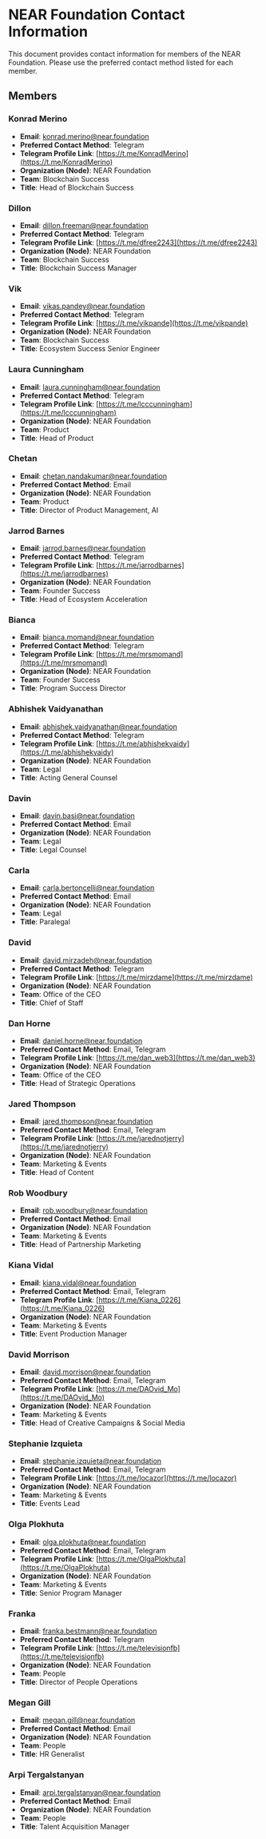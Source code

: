 # NEAR Foundation Contact Information

This document provides contact information for members of the NEAR Foundation. Please use the preferred contact method listed for each member.

## Members

### Konrad Merino
- **Email**: konrad.merino@near.foundation
- **Preferred Contact Method**: Telegram
- **Telegram Profile Link**: [https://t.me/KonradMerino](https://t.me/KonradMerino)
- **Organization (Node)**: NEAR Foundation
- **Team**: Blockchain Success
- **Title**: Head of Blockchain Success

### Dillon
- **Email**: dillon.freeman@near.foundation
- **Preferred Contact Method**: Telegram
- **Telegram Profile Link**: [https://t.me/dfree2243](https://t.me/dfree2243)
- **Organization (Node)**: NEAR Foundation
- **Team**: Blockchain Success
- **Title**: Blockchain Success Manager

### Vik
- **Email**: vikas.pandey@near.foundation
- **Preferred Contact Method**: Telegram
- **Telegram Profile Link**: [https://t.me/vikpande](https://t.me/vikpande)
- **Organization (Node)**: NEAR Foundation
- **Team**: Blockchain Success
- **Title**: Ecosystem Success Senior Engineer

### Laura Cunningham
- **Email**: laura.cunningham@near.foundation
- **Preferred Contact Method**: Telegram
- **Telegram Profile Link**: [https://t.me/lcccunningham](https://t.me/lcccunningham)
- **Organization (Node)**: NEAR Foundation
- **Team**: Product
- **Title**: Head of Product

### Chetan
- **Email**: chetan.nandakumar@near.foundation
- **Preferred Contact Method**: Email
- **Organization (Node)**: NEAR Foundation
- **Team**: Product
- **Title**: Director of Product Management, AI

### Jarrod Barnes
- **Email**: jarrod.barnes@near.foundation
- **Preferred Contact Method**: Telegram
- **Telegram Profile Link**: [https://t.me/jarrodbarnes](https://t.me/jarrodbarnes)
- **Organization (Node)**: NEAR Foundation
- **Team**: Founder Success
- **Title**: Head of Ecosystem Acceleration

### Bianca
- **Email**: bianca.momand@near.foundation
- **Preferred Contact Method**: Telegram
- **Telegram Profile Link**: [https://t.me/mrsmomand](https://t.me/mrsmomand)
- **Organization (Node)**: NEAR Foundation
- **Team**: Founder Success
- **Title**: Program Success Director

### Abhishek Vaidyanathan
- **Email**: abhishek.vaidyanathan@near.foundation
- **Preferred Contact Method**: Telegram
- **Telegram Profile Link**: [https://t.me/abhishekvaidy](https://t.me/abhishekvaidy)
- **Organization (Node)**: NEAR Foundation
- **Team**: Legal
- **Title**: Acting General Counsel

### Davin
- **Email**: davin.basi@near.foundation
- **Preferred Contact Method**: Email
- **Organization (Node)**: NEAR Foundation
- **Team**: Legal
- **Title**: Legal Counsel

### Carla
- **Email**: carla.bertoncelli@near.foundation
- **Preferred Contact Method**: Email
- **Organization (Node)**: NEAR Foundation
- **Team**: Legal
- **Title**: Paralegal

### David
- **Email**: david.mirzadeh@near.foundation
- **Preferred Contact Method**: Telegram
- **Telegram Profile Link**: [https://t.me/mirzdame](https://t.me/mirzdame)
- **Organization (Node)**: NEAR Foundation
- **Team**: Office of the CEO
- **Title**: Chief of Staff

### Dan Horne
- **Email**: daniel.horne@near.foundation
- **Preferred Contact Method**: Email, Telegram
- **Telegram Profile Link**: [https://t.me/dan_web3](https://t.me/dan_web3)
- **Organization (Node)**: NEAR Foundation
- **Team**: Office of the CEO
- **Title**: Head of Strategic Operations

### Jared Thompson
- **Email**: jared.thompson@near.foundation
- **Preferred Contact Method**: Email, Telegram
- **Telegram Profile Link**: [https://t.me/jarednotjerry](https://t.me/jarednotjerry)
- **Organization (Node)**: NEAR Foundation
- **Team**: Marketing & Events
- **Title**: Head of Content

### Rob Woodbury
- **Email**: rob.woodbury@near.foundation
- **Preferred Contact Method**: Email
- **Organization (Node)**: NEAR Foundation
- **Team**: Marketing & Events
- **Title**: Head of Partnership Marketing

### Kiana Vidal
- **Email**: kiana.vidal@near.foundation
- **Preferred Contact Method**: Email, Telegram
- **Telegram Profile Link**: [https://t.me/Kiana_0226](https://t.me/Kiana_0226)
- **Organization (Node)**: NEAR Foundation
- **Team**: Marketing & Events
- **Title**: Event Production Manager

### David Morrison
- **Email**: david.morrison@near.foundation
- **Preferred Contact Method**: Email, Telegram
- **Telegram Profile Link**: [https://t.me/DAOvid_Mo](https://t.me/DAOvid_Mo)
- **Organization (Node)**: NEAR Foundation
- **Team**: Marketing & Events
- **Title**: Head of Creative Campaigns & Social Media

### Stephanie Izquieta
- **Email**: stephanie.izquieta@near.foundation
- **Preferred Contact Method**: Email, Telegram
- **Telegram Profile Link**: [https://t.me/locazor](https://t.me/locazor)
- **Organization (Node)**: NEAR Foundation
- **Team**: Marketing & Events
- **Title**: Events Lead

### Olga Plokhuta
- **Email**: olga.plokhuta@near.foundation
- **Preferred Contact Method**: Email, Telegram
- **Telegram Profile Link**: [https://t.me/OlgaPlokhuta](https://t.me/OlgaPlokhuta)
- **Organization (Node)**: NEAR Foundation
- **Team**: Marketing & Events
- **Title**: Senior Program Manager

### Franka
- **Email**: franka.bestmann@near.foundation
- **Preferred Contact Method**: Telegram
- **Telegram Profile Link**: [https://t.me/televisionfb](https://t.me/televisionfb)
- **Organization (Node)**: NEAR Foundation
- **Team**: People
- **Title**: Director of People Operations

### Megan Gill
- **Email**: megan.gill@near.foundation
- **Preferred Contact Method**: Email
- **Organization (Node)**: NEAR Foundation
- **Team**: People
- **Title**: HR Generalist

### Arpi Tergalstanyan
- **Email**: arpi.tergalstanyan@near.foundation
- **Preferred Contact Method**: Email
- **Organization (Node)**: NEAR Foundation
- **Team**: People
- **Title**: Talent Acquisition Manager
